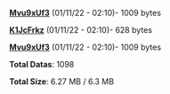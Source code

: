 [**Mvu9xUf3**](/data/Mvu9xUf3.txt) (01/11/22 - 02:10)- 1009 bytes

[**K1JcFrkz**](/data/K1JcFrkz.txt) (01/11/22 - 02:10)- 628 bytes

[**Mvu9xUf3**](/data/Mvu9xUf3.txt) (01/11/22 - 02:10)- 1009 bytes

**Total Datas**: 1098

**Total Size**: 6.27 MB / 6.3 MB
